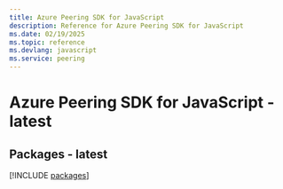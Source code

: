 ```yaml
---
title: Azure Peering SDK for JavaScript
description: Reference for Azure Peering SDK for JavaScript
ms.date: 02/19/2025
ms.topic: reference
ms.devlang: javascript
ms.service: peering
---
```

# Azure Peering SDK for JavaScript - latest
## Packages - latest
[!INCLUDE [packages](peering-index.md)]
